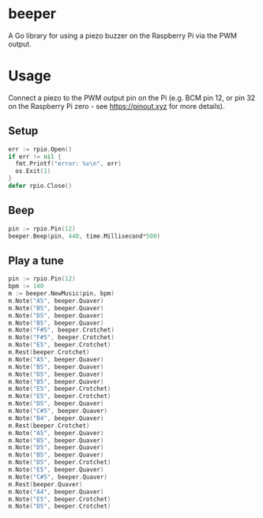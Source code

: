 # beeper

A Go library for using a piezo buzzer on the Raspberry Pi via the PWM output.

# Usage

Connect a piezo to the PWM output pin on the Pi (e.g. BCM pin 12, or pin 32 on the Raspberry Pi zero - see https://pinout.xyz for more details).

## Setup

```go
err := rpio.Open()
if err != nil {
  fmt.Printf("error: %v\n", err)
  os.Exit(1)
}
defer rpio.Close()
```

## Beep

```go
pin := rpio.Pin(12)
beeper.Beep(pin, 440, time.Millisecond*500)
```

## Play a tune

```go
pin := rpio.Pin(12)
bpm := 140
m := beeper.NewMusic(pin, bpm)
m.Note("A5", beeper.Quaver)
m.Note("B5", beeper.Quaver)
m.Note("D5", beeper.Quaver)
m.Note("B5", beeper.Quaver)
m.Note("F#5", beeper.Crotchet)
m.Note("F#5", beeper.Crotchet)
m.Note("E5", beeper.Crotchet)
m.Rest(beeper.Crotchet)
m.Note("A5", beeper.Quaver)
m.Note("B5", beeper.Quaver)
m.Note("D5", beeper.Quaver)
m.Note("B5", beeper.Quaver)
m.Note("E5", beeper.Crotchet)
m.Note("E5", beeper.Crotchet)
m.Note("D5", beeper.Quaver)
m.Note("C#5", beeper.Quaver)
m.Note("B4", beeper.Quaver)
m.Rest(beeper.Crotchet)
m.Note("A5", beeper.Quaver)
m.Note("B5", beeper.Quaver)
m.Note("D5", beeper.Quaver)
m.Note("B5", beeper.Quaver)
m.Note("D5", beeper.Crotchet)
m.Note("E5", beeper.Quaver)
m.Note("C#5", beeper.Quaver)
m.Rest(beeper.Quaver)
m.Note("A4", beeper.Quaver)
m.Note("E5", beeper.Crotchet)
m.Note("D5", beeper.Crotchet)
```
